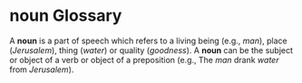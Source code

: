 # noun Glossary
A **noun** is a part of speech which refers to a living being (e.g., *man*), place (*Jerusalem*), thing (*water*) or quality (*goodness*). A **noun** can be the subject or object of a verb or object of a preposition (e.g., The *man* drank *water* from *Jerusalem*).
